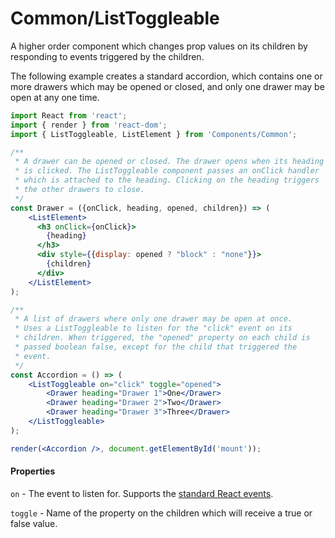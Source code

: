 Common/ListToggleable
=====================
A higher order component which changes prop values on its children by responding to events triggered by the children.

The following example creates a standard accordion, which contains one or more drawers which may be opened or closed, and only one drawer may be open at any one time.

```jsx
import React from 'react';
import { render } from 'react-dom';
import { ListToggleable, ListElement } from 'Components/Common';

/**
 * A drawer can be opened or closed. The drawer opens when its heading
 * is clicked. The ListToggleable component passes an onClick handler
 * which is attached to the heading. Clicking on the heading triggers
 * the other drawers to close.
 */
const Drawer = ({onClick, heading, opened, children}) => (
    <ListElement>
      <h3 onClick={onClick}>
        {heading}
      </h3>
      <div style={{display: opened ? "block" : "none"}}>
        {children}
      </div>
    </ListElement>
);

/**
 * A list of drawers where only one drawer may be open at once.
 * Uses a ListToggleable to listen for the "click" event on its
 * children. When triggered, the "opened" property on each child is
 * passed boolean false, except for the child that triggered the
 * event.
 */
const Accordion = () => (
    <ListToggleable on="click" toggle="opened">
        <Drawer heading="Drawer 1">One</Drawer>
        <Drawer heading="Drawer 2">Two</Drawer>
        <Drawer heading="Drawer 3">Three</Drawer>
    </ListToggleable>
);

render(<Accordion />, document.getElementById('mount'));
```

#### Properties

`on` - The event to listen for. Supports the [standard React events](https://facebook.github.io/react/docs/events.html#supported-events).

`toggle` - Name of the property on the children which will receive a true or false value.
